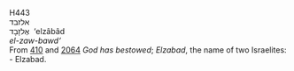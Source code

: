 <body>
  <p>H443<br>  אלזבד  <br> אֶלזָבָד  ‎  ‘elzâbâd  <br><i>el-zaw-bawd‘ </i><br>From <a href="h0410.htm">410</a> and <a href="h2064.htm">2064</a>  <i>God</i> <i>has</i> <i>bestowed</i>; <i>Elzabad</i>, the name of two Israelites: - Elzabad.<br></p>
 </body>